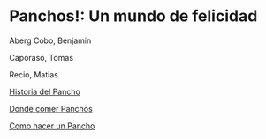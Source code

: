 # Panchos!: Un mundo de felicidad
Aberg Cobo, Benjamin

Caporaso, Tomas

Recio, Matias

[Historia del Pancho](https://github.com/Masega360/MarkdownGuideBookProject/blob/1355355ad9b6a7a66cc42e4abf66ebb74ef2e697/Historia-del-pancho.md)

[Donde comer Panchos](https://github.com/Masega360/MarkdownGuideBookProject/blob/1355355ad9b6a7a66cc42e4abf66ebb74ef2e697/donde_panchos.md)

[Como hacer un Pancho]([https://github.com/Masega360/MarkdownGuideBookProject/blob/1355355ad9b6a7a66cc42e4abf66ebb74ef2e697/donde_panchos.md](https://github.com/Masega360/MarkdownGuideBookProject/blob/main/unBuenPancho.md))

